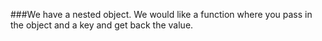 ###We have a nested object. We would like a function where you pass in the object and a key and
get back the value.
